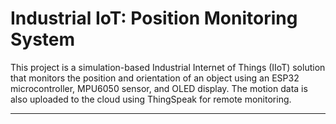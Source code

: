 # Industrial IoT: Position Monitoring System

This project is a simulation-based Industrial Internet of Things (IIoT) solution that monitors the position and orientation of an object using an ESP32 microcontroller, MPU6050 sensor, and OLED display. The motion data is also uploaded to the cloud using ThingSpeak for remote monitoring.

---